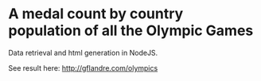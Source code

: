 # A medal count by country population of all the Olympic Games

Data retrieval and html generation in NodeJS.

See result here: http://gflandre.com/olympics
